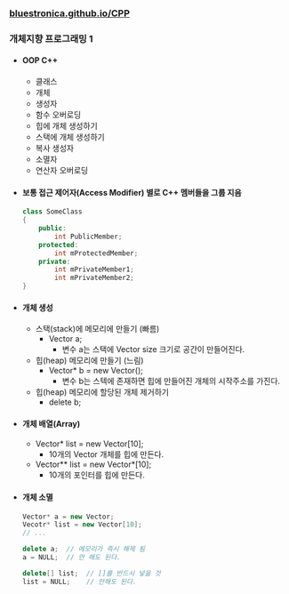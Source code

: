 ### [bluestronica.github.io/CPP](https://bluestronica.github.io/CPP)

### 개체지향 프로그래밍 1
- #### OOP C++
    - 클래스
    - 개체
    - 생성자
    - 함수 오버로딩
    - 힙에 개체 생성하기
    - 스택에 개체 생성하기
    - 복사 생성자
    - 소멸자
    - 연산자 오버로딩

- #### 보통 접근 제어자(Access Modifier) 별로 C++ 멤버들을 그룹 지음
    ```C++
    class SomeClass
    {
        public:
            int PublicMember;
        protected:
            int mProtectedMember;
        private:
            int mPrivateMember1;
            int mPrivateMember2;
    }
    ```

- #### 개체 생성
    - 스택(stack)에 메모리에 만들기 (빠름)
        - Vector a;
            - 변수 a는 스택에 Vector size 크기로 공간이 만들어진다.
    - 힙(heap) 메모리에 만들기 (느림)
        - Vector* b = new Vector();
            - 변수 b는 스텍에 존재하면 힙에 만들어진 개체의 시작주소를 가진다.
    - 힙(heap) 메모리에 할당된 개체 제거하기
        - delete b;

- #### 개체 배열(Array)
    - Vector* list = new Vector[10];
        - 10개의 Vector 개체를 힙에 만든다.
    - Vector** list = new Vector*[10];
        - 10개의 포인터를 힙에 만든다.

- #### 개체 소멸
    ```C++
    Vector* a = new Vector;
    Vecotr* list = new Vector[10];
    // ...

    delete a;  // 메모리가 즉시 해제 됨
    a = NULL;  // 안 해도 된다.

    delete[] list;  // []를 반드시 넣을 것
    list = NULL;    // 안해도 된다.
    ```